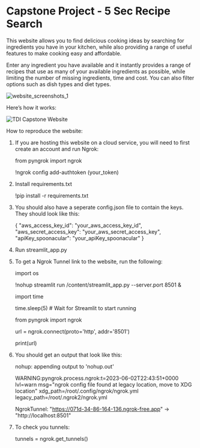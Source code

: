 # Capstone Project - 5 Sec Recipe Search

This website allows you to find delicious cooking ideas by searching for ingredients you have in your kitchen, while also providing a range of useful features to make cooking easy and affordable. 

Enter any ingredient you have available and it instantly provides a range of recipes that use as many of your available ingredients as possible, while limiting the number of missing ingredients, time and cost. You can also filter options such as dish types and diet types.

![website_screenshots_1](https://github.com/fiontsl/Capstone/assets/33294622/2082db7c-7c7f-4346-903f-3fc984296e40)


Here’s how it works: 

![TDI Capstone Website](https://github.com/fiontsl/Capstone/assets/33294622/b2ab8776-a0fc-4357-a725-01f313c9f969)

How to reproduce the website:

1) If you are hosting this website on a cloud service, you will need to first create an account and run Ngrok:

    from pyngrok import ngrok 
    
    !ngrok config add-authtoken (your_token)

2) Install requirements.txt

    !pip install -r requirements.txt

3) You should also have a seperate config.json file to contain the keys. They should look like this:
   
   {
    "aws_access_key_id": "your_aws_access_key_id",
    "aws_secret_access_key": "your_aws_secret_access_key",
    "apiKey_spoonacular": "your_apiKey_spoonacular"
    }

4) Run streamlit_app.py 

5) To get a Ngrok Tunnel link to the website, run the following:

    import os
    
    !nohup streamlit run /content/streamlit_app.py --server.port 8501 &
    
    import time
    
    time.sleep(5) # Wait for Streamlit to start running
    
    from pyngrok import ngrok
    
    url = ngrok.connect(proto='http', addr='8501')
    
    print(url)

6) You should get an output that look like this:

    nohup: appending output to 'nohup.out'
    
    WARNING:pyngrok.process.ngrok:t=2023-06-02T22:43:51+0000 lvl=warn msg="ngrok config file found at legacy location, move to XDG location" xdg_path=/root/.config/ngrok/ngrok.yml legacy_path=/root/.ngrok2/ngrok.yml
    
    NgrokTunnel: "https://071d-34-86-164-136.ngrok-free.app" -> "http://localhost:8501"

7) To check you tunnels:

    tunnels = ngrok.get_tunnels()
